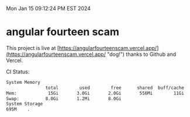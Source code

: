 Mon Jan 15 09:12:24 PM EST 2024

# angular fourteen scam


This project is live at [https://angularfourteenscam.vercel.app/](https://angularfourteenscam.vercel.app/ "dog!") thanks to Github and Vercel.

CI Status: 

```bash
System Memory
               total        used        free      shared  buff/cache   available
Mem:            15Gi       3.0Gi       2.0Gi       556Mi        11Gi        12Gi
Swap:          8.0Gi       1.2Mi       8.0Gi
System Storage
695M	.
```
